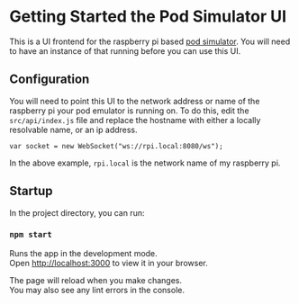 # Getting Started the Pod Simulator UI

This is a UI frontend for the raspberry pi based [pod simulator](https://github.com/LoopKit/pod). You will need to have an instance of that running before you can use this UI.

## Configuration

You will need to point this UI to the network address or name of the raspberry pi your pod emulator is running on. To do this, edit the `src/api/index.js` file and replace the hostname with either a locally resolvable name, or an ip address.

```
var socket = new WebSocket("ws://rpi.local:8080/ws");
```

In the above example, `rpi.local` is the network name of my raspberry pi.

## Startup

In the project directory, you can run:

### `npm start`

Runs the app in the development mode.\
Open [http://localhost:3000](http://localhost:3000) to view it in your browser.

The page will reload when you make changes.\
You may also see any lint errors in the console.
